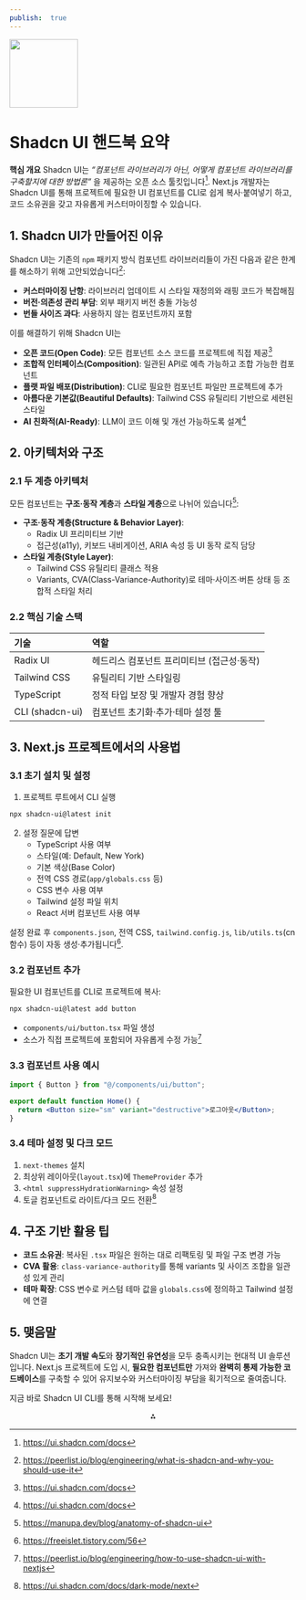 ```yaml
---
publish:  true
---
```


<img src="https://r2cdn.perplexity.ai/pplx-full-logo-primary-dark%402x.png" class="logo" width="120"/>

# Shadcn UI 핸드북 요약

**핵심 개요**
Shadcn UI는 *“컴포넌트 라이브러리가 아닌, 어떻게 컴포넌트 라이브러리를 구축할지에 대한 방법론”* 을 제공하는 오픈 소스 툴킷입니다[^1]. Next.js 개발자는 Shadcn UI를 통해 프로젝트에 필요한 UI 컴포넌트를 CLI로 쉽게 복사·붙여넣기 하고, 코드 소유권을 갖고 자유롭게 커스터마이징할 수 있습니다.

## 1. Shadcn UI가 만들어진 이유

Shadcn UI는 기존의 `npm` 패키지 방식 컴포넌트 라이브러리들이 가진 다음과 같은 한계를 해소하기 위해 고안되었습니다[^2]:

- **커스터마이징 난항**: 라이브러리 업데이트 시 스타일 재정의와 래핑 코드가 복잡해짐
- **버전·의존성 관리 부담**: 외부 패키지 버전 충돌 가능성
- **번들 사이즈 과다**: 사용하지 않는 컴포넌트까지 포함

이를 해결하기 위해 Shadcn UI는

- **오픈 코드(Open Code)**: 모든 컴포넌트 소스 코드를 프로젝트에 직접 제공[^1]
- **조합적 인터페이스(Composition)**: 일관된 API로 예측 가능하고 조합 가능한 컴포넌트
- **플랫 파일 배포(Distribution)**: CLI로 필요한 컴포넌트 파일만 프로젝트에 추가
- **아름다운 기본값(Beautiful Defaults)**: Tailwind CSS 유틸리티 기반으로 세련된 스타일
- **AI 친화적(AI-Ready)**: LLM이 코드 이해 및 개선 가능하도록 설계[^1]


## 2. 아키텍처와 구조

### 2.1 두 계층 아키텍처

모든 컴포넌트는 **구조·동작 계층**과 **스타일 계층**으로 나뉘어 있습니다[^3]:

- **구조·동작 계층(Structure \& Behavior Layer)**:
    - Radix UI 프리미티브 기반
    - 접근성(a11y), 키보드 내비게이션, ARIA 속성 등 UI 동작 로직 담당
- **스타일 계층(Style Layer)**:
    - Tailwind CSS 유틸리티 클래스 적용
    - Variants, CVA(Class-Variance-Authority)로 테마·사이즈·버튼 상태 등 조합적 스타일 처리


### 2.2 핵심 기술 스택

| 기술 | 역할 |
| :-- | :-- |
| Radix UI | 헤드리스 컴포넌트 프리미티브 (접근성·동작) |
| Tailwind CSS | 유틸리티 기반 스타일링 |
| TypeScript | 정적 타입 보장 및 개발자 경험 향상 |
| CLI (shadcn-ui) | 컴포넌트 초기화·추가·테마 설정 툴 |

## 3. Next.js 프로젝트에서의 사용법

### 3.1 초기 설치 및 설정

1. 프로젝트 루트에서 CLI 실행

```bash
npx shadcn-ui@latest init
```

2. 설정 질문에 답변
    - TypeScript 사용 여부
    - 스타일(예: Default, New York)
    - 기본 색상(Base Color)
    - 전역 CSS 경로(`app/globals.css` 등)
    - CSS 변수 사용 여부
    - Tailwind 설정 파일 위치
    - React 서버 컴포넌트 사용 여부

설정 완료 후 `components.json`, 전역 CSS, `tailwind.config.js`, `lib/utils.ts`(cn 함수) 등이 자동 생성·추가됩니다[^4].

### 3.2 컴포넌트 추가

필요한 UI 컴포넌트를 CLI로 프로젝트에 복사:

```bash
npx shadcn-ui@latest add button
```

- `components/ui/button.tsx` 파일 생성
- 소스가 직접 프로젝트에 포함되어 자유롭게 수정 가능[^5]


### 3.3 컴포넌트 사용 예시

```jsx
import { Button } from "@/components/ui/button";

export default function Home() {
  return <Button size="sm" variant="destructive">로그아웃</Button>;
}
```


### 3.4 테마 설정 및 다크 모드

1. `next-themes` 설치
2. 최상위 레이아웃(`layout.tsx`)에 `ThemeProvider` 추가
3. `<html suppressHydrationWarning>` 속성 설정
4. 토글 컴포넌트로 라이트/다크 모드 전환[^6]

## 4. 구조 기반 활용 팁

- **코드 소유권**: 복사된 `.tsx` 파일은 원하는 대로 리팩토링 및 파일 구조 변경 가능
- **CVA 활용**: `class-variance-authority`를 통해 variants 및 사이즈 조합을 일관성 있게 관리
- **테마 확장**: CSS 변수로 커스텀 테마 값을 `globals.css`에 정의하고 Tailwind 설정에 연결


## 5. 맺음말

Shadcn UI는 **초기 개발 속도**와 **장기적인 유연성**을 모두 충족시키는 현대적 UI 솔루션입니다. Next.js 프로젝트에 도입 시, **필요한 컴포넌트만** 가져와 **완벽히 통제 가능한 코드베이스**를 구축할 수 있어 유지보수와 커스터마이징 부담을 획기적으로 줄여줍니다.

지금 바로 Shadcn UI CLI를 통해 시작해 보세요!

<div style="text-align: center">⁂</div>

[^1]: https://ui.shadcn.com/docs

[^2]: https://peerlist.io/blog/engineering/what-is-shadcn-and-why-you-should-use-it

[^3]: https://manupa.dev/blog/anatomy-of-shadcn-ui

[^4]: https://freeislet.tistory.com/56

[^5]: https://peerlist.io/blog/engineering/how-to-use-shadcn-ui-with-nextjs

[^6]: https://ui.shadcn.com/docs/dark-mode/next

[^7]: https://www.youtube.com/watch?v=raKAoh9mWzM

[^8]: https://www.freecodecamp.org/news/shadcn-with-next-js-14/

[^9]: https://www.banani.co/blog/shadcn-ui-review

[^10]: https://apidog.com/kr/blog/what-is-shadcn-ui-tutorial-kr/

[^11]: https://www.youtube.com/watch?v=V8rGgwQ-VJ0

[^12]: https://kofearticle.substack.com/p/korean-fe-article-shadcnui

[^13]: https://codingworld2002.tistory.com/244

[^14]: https://dev.to/mechcloud_academy/shadcnui-the-component-library-that-isnt-a-library-5b94

[^15]: https://velog.io/@gardener/shadcnui에-대해서

[^16]: https://www.reddit.com/r/react/comments/1ffomud/the_story_of_shadcnui/

[^17]: https://gugu76.tistory.com/135

[^18]: https://contents.premium.naver.com/codetree/funcoding/contents/240920215117963wr

[^19]: https://ui.shadcn.com

[^20]: https://ui.shadcn.com/docs/installation/next

